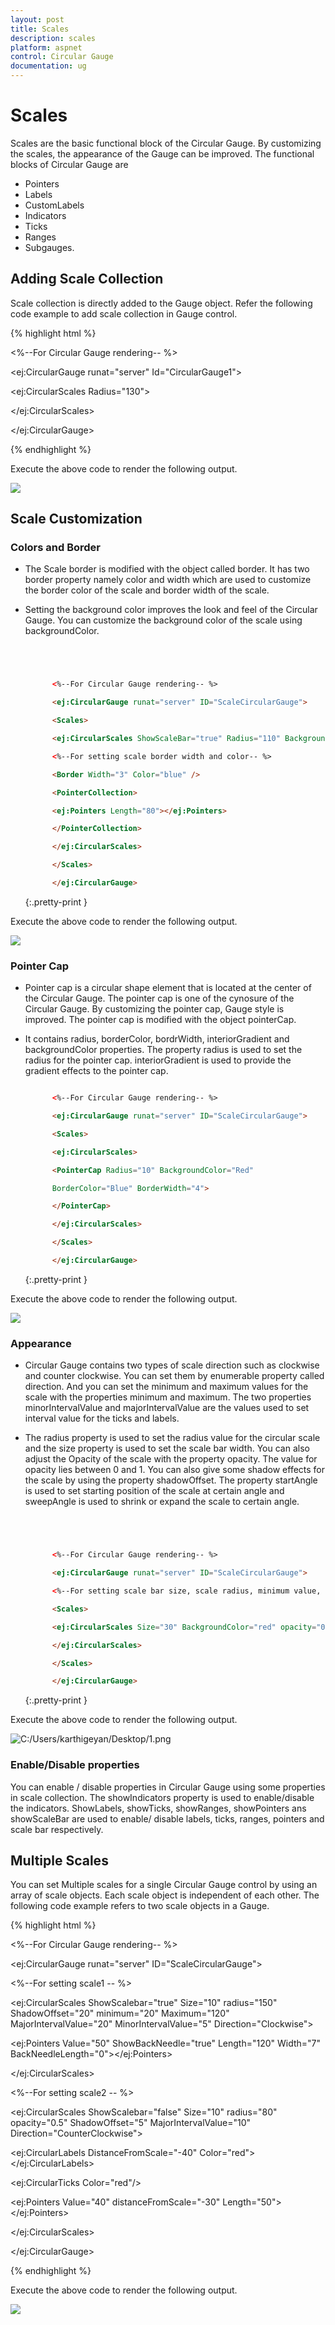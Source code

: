 ```yaml
---
layout: post
title: Scales
description: scales
platform: aspnet
control: Circular Gauge
documentation: ug
---
```


# Scales

Scales are the basic functional block of the Circular Gauge. By customizing the scales, the appearance of the Gauge can be improved. The functional blocks of Circular Gauge are 

* Pointers
* Labels
* CustomLabels
* Indicators
* Ticks
* Ranges
* Subgauges.



## Adding Scale Collection

Scale collection is directly added to the Gauge object. Refer the following code example to add scale collection in Gauge control.


{% highlight html %}




<%--For Circular Gauge rendering-- %>

<ej:CircularGauge runat="server" Id="CircularGauge1">

<Scales>

<ej:CircularScales  Radius="130">

</ej:CircularScales>

</Scales>

</ej:CircularGauge>

{% endhighlight %}

Execute the above code to render the following output.

 ![](Scales_images/Scales_img1.png)





## Scale Customization

### Colors and Border

* The Scale border is modified with the object called border. It has two border property namely color and width which are used to customize the border color of the scale and border width of the scale. 
* Setting the background color improves the look and feel of the Circular Gauge. You can customize the background color of the scale using backgroundColor. 

  ~~~ html




        <%--For Circular Gauge rendering-- %>

        <ej:CircularGauge runat="server" ID="ScaleCircularGauge">

        <Scales>

        <ej:CircularScales ShowScaleBar="true" Radius="110" BackgroundColor="Red">

        <%--For setting scale border width and color-- %>

        <Border Width="3" Color="blue" />

        <PointerCollection>

        <ej:Pointers Length="80"></ej:Pointers>

        </PointerCollection>

        </ej:CircularScales>

        </Scales>

        </ej:CircularGauge>

  ~~~
  {:.pretty-print }

Execute the above code to render the following output.



 ![](Scales_images/Scales_img2.png)


### Pointer Cap

* Pointer cap is a circular shape element that is located at the center of the Circular Gauge. The pointer cap is one of the cynosure of the Circular Gauge. By customizing the pointer cap, Gauge style is improved. The pointer cap is modified with the object pointerCap. 
* It contains radius, borderColor, bordrWidth, interiorGradient and backgroundColor properties. The property radius is used to set the radius for the pointer cap. interiorGradient is used to provide the gradient effects to the pointer cap.

  ~~~ html

        <%--For Circular Gauge rendering-- %>

        <ej:CircularGauge runat="server" ID="ScaleCircularGauge">

        <Scales>

        <ej:CircularScales>

        <PointerCap Radius="10" BackgroundColor="Red"

        BorderColor="Blue" BorderWidth="4">

        </PointerCap>

        </ej:CircularScales>

        </Scales>

        </ej:CircularGauge>

  ~~~
  {:.pretty-print }

Execute the above code to render the following output.

 ![](Scales_images/Scales_img3.png) 



### Appearance

* Circular Gauge contains two types of scale direction such as clockwise and counter clockwise. You can set them by enumerable property called direction. And you can set the minimum and maximum values for the scale with the properties minimum and maximum. The two properties minorIntervalValue and majorIntervalValue are the values used to set interval value for the ticks and labels. 
* The radius property is used to set the radius value for the circular scale and the size property is used to set the scale bar width. You can also adjust the Opacity of the scale with the property opacity. The value for opacity lies between 0 and 1. You can also give some shadow effects for the scale by using the property shadowOffset. The property startAngle is used to set starting position of the scale at certain angle and sweepAngle is used to shrink or expand the scale to certain angle. 


  ~~~ html




        <%--For Circular Gauge rendering-- %>

        <ej:CircularGauge runat="server" ID="ScaleCircularGauge">

        <%--For setting scale bar size, scale radius, minimum value, maximum value, majorinterval value, minorinterval value and direction-- %>

        <Scales>

        <ej:CircularScales Size="30" BackgroundColor="red" opacity="0.5" ShadowOffset="20" minimum="20" Maximum="120" MajorIntervalValue="20" MinorIntervalValue="5" Direction="CounterClockwise">

        </ej:CircularScales>

        </Scales>

        </ej:CircularGauge>

  ~~~
  {:.pretty-print }

Execute the above code to render the following output.

 ![C:/Users/karthigeyan/Desktop/1.png](Scales_images/Scales_img4.png)





### Enable/Disable properties

You can enable / disable properties in Circular Gauge using some properties in scale collection. The showIndicators property is used to enable/disable the indicators. ShowLabels, showTicks, showRanges, showPointers ans showScaleBar are used to enable/ disable labels, ticks, ranges, pointers and scale bar respectively. 



## Multiple Scales

You can set Multiple scales for a single Circular Gauge control by using an array of scale objects. Each scale object is independent of each other. The following code example refers to two scale objects in a Gauge.


{% highlight html %}




<%--For Circular Gauge rendering-- %>

<ej:CircularGauge runat="server" ID="ScaleCircularGauge">

<Scales>

<%--For setting scale1 -- %>

<ej:CircularScales ShowScalebar="true" Size="10" radius="150" ShadowOffset="20" minimum="20" Maximum="120" MajorIntervalValue="20" MinorIntervalValue="5" Direction="Clockwise">

<PointerCollection>

<ej:Pointers Value="50" ShowBackNeedle="true" Length="120" Width="7" BackNeedleLength="0"></ej:Pointers>

</PointerCollection>

</ej:CircularScales>

<%--For setting scale2 -- %>



<ej:CircularScales ShowScalebar="false" Size="10" radius="80" opacity="0.5" ShadowOffset="5" MajorIntervalValue="10"  Direction="CounterClockwise">

<labelCollection>

<ej:CircularLabels DistanceFromScale="-40" Color="red"></ej:CircularLabels>

</labelCollection>

<TickCollection>

<ej:CircularTicks Color="red"/>

</TickCollection>

<PointerCollection>

<ej:Pointers Value="40" distanceFromScale="-30" Length="50"></ej:Pointers>

</PointerCollection>

</ej:CircularScales>

</Scales>

</ej:CircularGauge>


{% endhighlight %}




Execute the above code to render the following output.

 ![](Scales_images/Scales_img5.png)





